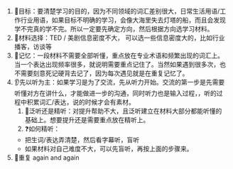 1. 🎯目标：要清楚学习的目的，因为不同领域的词汇差别很大，日常生活用语/工作行业用语，如果目标不明确的学习，会像大海里失去灯塔的船，而且会发现学不完真的学不完。所以一定要先确定方向，然后根据方向选学习材料。
2. 📖材料选择：TED / 美剧信息密度不大， 可以选一些信息密度大的，比如行业播客，访谈等
3. 🧠记忆：一段材料不需要全部听懂，重点放在专业术语和频繁出现的词汇上。当一个表达出现频率很多，就说明需要重点记住了。当然如果遇到很多次，也不需要刻意死记硬背去记了，因为每次遇见就是在重复记忆了。
4. 👂先以听为主：如果学习是为了交流，先从听力开始。交流的第一步是先需要听懂对方在讲什么，才能做进一步的沟通，同时听力也是输入过程，，听的过程中积累词汇/表达，说的时候才会有素材。
    1. 🏹️泛听还是精听：对提升帮助不大，且泛听建立在材料大部分都能听懂的基础上。想要提升还是需要重点放在精听上。
    2. ❓如何精听：
    - 把生词/表达弄清楚，然后看字幕听，盲听
    - 如果材料对自己难度不大，可以先盲听，再按上面的步骤来。
5. 🔁重复 again and again
